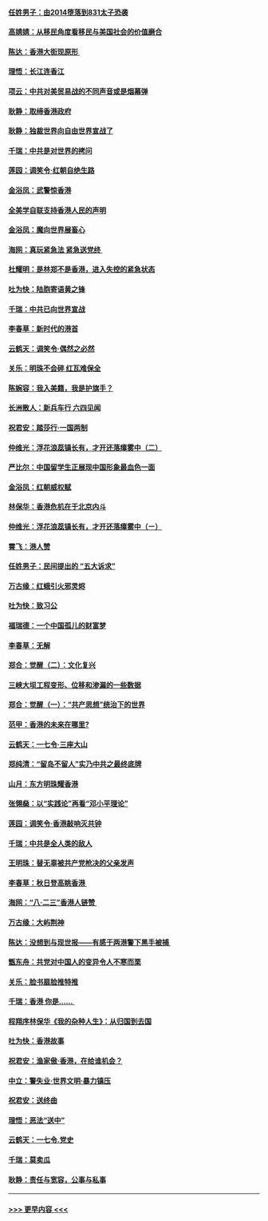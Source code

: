 #### [任姓男子：由2014堕落到831太子恐袭](../pages/nsc993/n11496683.md?t=09032155) 
#### [高婧婧：从移民角度看移民与美国社会的价值磨合](../pages/nsc993/n11495757.md?t=09032155) 
#### [陈达：香港大街现原形 ](../pages/nsc993/n11495441.md?t=09032155) 
#### [理悟：长江连香江](../pages/nsc993/n11495377.md?t=09032155) 
#### [项云：中共对美贸易战的不同声音或是烟幕弹](../pages/nsc993/n11494929.md?t=09032155) 
#### [耿静：取缔香港政府](../pages/nsc993/n11494218.md?t=09032155) 
#### [耿静：独裁世界向自由世界宣战了](../pages/nsc993/n11494190.md?t=09032155) 
#### [千瑞：中共是对世界的拷问](../pages/nsc993/n11493021.md?t=09032155) 
#### [莲园：调笑令‧红朝自绝生路](../pages/nsc993/n11493011.md?t=09032155) 
#### [金浴凤：武警惊香港](../pages/nsc993/n11492994.md?t=09032155) 
#### [全美学自联支持香港人民的声明](../pages/nsc993/n11492630.md?t=09032155) 
#### [金浴凤：魔向世界展畜心](../pages/nsc993/n11492599.md?t=09032155) 
#### [海网：真玩紧急法 紧急送党终 ](../pages/nsc993/n11492535.md?t=09032155) 
#### [杜耀明：是林郑不是香港，进入失控的紧急状态](../pages/nsc993/n11491420.md?t=09032155) 
#### [吐为快：陆胞寄语黄之锋](../pages/nsc993/n11491117.md?t=09032155) 
#### [千瑞：中共已向世界宣战](../pages/nsc993/n11490123.md?t=09032155) 
#### [李春草：新时代的港首](../pages/nsc993/n11489864.md?t=09032155) 
#### [云鹤天：调笑令·偶然之必然](../pages/nsc993/n11489701.md?t=09032155) 
#### [关乐：明珠不会碎 红瓦难保全](../pages/nsc993/n11489647.md?t=09032155) 
#### [陈婉容：我入美籍，我是护旗手？](../pages/nsc993/n11487908.md?t=09032155) 
#### [长洲散人：新兵车行 六四见闻](../pages/nsc993/n11487729.md?t=09032155) 
#### [祝君安：踏莎行‧一国两制](../pages/nsc993/n11487699.md?t=09032155) 
#### [仲维光：浮花浪蕊镇长有，才开还落瘴雾中（二）](../pages/nsc993/n11483286.md?t=09032155) 
#### [严比尔：中国留学生正展现中国形象最血色一面](../pages/nsc993/n11485145.md?t=09032155) 
#### [金浴凤：红朝威权赋](../pages/nsc993/n11485191.md?t=09032155) 
#### [林保华：香港危机在于北京内斗](../pages/nsc993/n11484593.md?t=09032155) 
#### [仲维光：浮花浪蕊镇长有，才开还落瘴雾中（ㄧ）](../pages/nsc993/n11483259.md?t=09032155) 
#### [霄飞：港人赞](../pages/nsc993/n11482957.md?t=09032155) 
#### [任姓男子：民间提出的 “五大诉求”](../pages/nsc993/n11482897.md?t=09032155) 
#### [万古缘：红蛾引火邪灵烬](../pages/nsc993/n11482886.md?t=09032155) 
#### [吐为快：致习公](../pages/nsc993/n11482867.md?t=09032155) 
#### [福瑞德：一个中国孤儿的财富梦](../pages/nsc993/n11482817.md?t=09032155) 
#### [李春草：无解](../pages/nsc993/n11482791.md?t=09032155) 
#### [郑合：觉醒（二）：文化复兴](../pages/nsc993/n11478025.md?t=09032155) 
#### [三峡大坝工程变形、位移和渗漏的一些数据](../pages/nsc993/n11478232.md?t=09032155) 
#### [郑合：觉醒（一）：“共产思想”统治下的世界](../pages/nsc993/n11477663.md?t=09032155) 
#### [范甲：香港的未来在哪里?](../pages/nsc993/n11477249.md?t=09032155) 
#### [云鹤天：一七令·三座大山](../pages/nsc993/n11477192.md?t=09032155) 
#### [郑纯清：“留岛不留人”实乃中共之最终底牌](../pages/nsc993/n11476160.md?t=09032155) 
#### [山月：东方明珠耀香港](../pages/nsc993/n11476077.md?t=09032155) 
#### [张翎燊：以“实践论”再看“邓小平理论”](../pages/nsc993/n11475733.md?t=09032155) 
#### [莲园：调笑令‧香港敲响灭共钟](../pages/nsc993/n11475723.md?t=09032155) 
#### [千瑞：中共是全人类的敌人](../pages/nsc993/n11475329.md?t=09032155) 
#### [王明珠：替无辜被共产党枪决的父亲发声](../pages/nsc993/n11474570.md?t=09032155) 
#### [李春草：秋日登高眺香港 ](../pages/nsc993/n11474491.md?t=09032155) 
#### [海网：“八·二三”香港人链赞 ](../pages/nsc993/n11474538.md?t=09032155) 
#### [万古缘：大屿荆神](../pages/nsc993/n11474401.md?t=09032155) 
#### [陈达：没想到与现世报——有感于两港警下黑手被捕 ](../pages/nsc993/n11472557.md?t=09032155) 
#### [甑东舟：共党对中国人的变异令人不寒而栗](../pages/nsc993/n11472496.md?t=09032155) 
#### [关乐：脸书扇脸推特推](../pages/nsc993/n11472488.md?t=09032155) 
#### [千瑞：香港  你是…… ](../pages/nsc993/n11472459.md?t=09032155) 
#### [程翔序林保华《我的杂种人生》：从归国到去国](../pages/nsc993/n11472369.md?t=09032155) 
#### [吐为快：香港故事](../pages/nsc993/n11471931.md?t=09032155) 
#### [祝君安：渔家傲‧香港，在给谁机会？](../pages/nsc993/n11469718.md?t=09032155) 
#### [中立：警失业‧世界文明‧暴力镇压](../pages/nsc993/n11467566.md?t=09032155) 
#### [祝君安：送终曲](../pages/nsc993/n11467546.md?t=09032155) 
#### [理悟：恶法“送中”](../pages/nsc993/n11467290.md?t=09032155) 
#### [云鹤天：一七令.党史](../pages/nsc993/n11464122.md?t=09032155) 
#### [千瑞：莫卖瓜](../pages/nsc993/n11463014.md?t=09032155) 
#### [耿静：责任与宽容，公事与私事](../pages/nsc993/n11462810.md?t=09032155) 

----
#### [ >>> 更早内容 <<< ](../indexes/nsc993-earlier.md)
